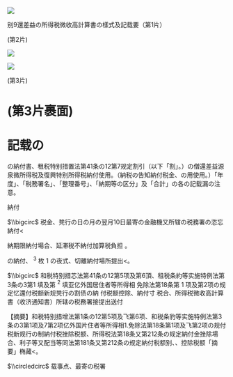 ![](https://www.nta.go.jp/tmp/05a331b4-5d2d-416b-bc37-10037b37b152/images/a30c3461477bf1fc6f4d8c67ca38c44f3b27956b3b50e73530c63e5d420778fe.jpg)

别9還差益の所得税微收高計算書の樣式及記载要（第1片）

(第2片)

![](https://www.nta.go.jp/tmp/05a331b4-5d2d-416b-bc37-10037b37b152/images/59f5d72108a0ca9a4188f44ddfa74053cb46522cd08f04971a4a515195b8ad49.jpg)

![](https://www.nta.go.jp/tmp/05a331b4-5d2d-416b-bc37-10037b37b152/images/4d4b71576b69b50a8c0ad84bb50fabda918cbe4a63e3fae1638328a6cd0d61be.jpg)

(第3片)

# (第3片裹面)

# 記载の

の納付書、租税特别措置法第41条の12第7规定割引（以下「割」。）の僧還差益源泉微所得税及復興特别所得税納付使用。（納税の告知納付税金、の用使用。）「年度」、「税務署名」、「整理番号」、「納期等の区分」及「合計」の各の記载漏の注意。

納付

$\\bigcirc$ 税金、凳行の日の月の翌月10日最寄の金融機又所辖の税務署の恣忘納付<

納期限納付場合、延滞税不納付加算税負担 。

の納付、 $^3$ 枚 $1$ の夜式、切離納付場所提出<。

$\\bigcirc$ 和税特别措芯法第41条の12第5项及第6頂、租税条約等实施特例法第3条の3第$1$ 填及第 $^2$ 填亚亿外国居住者等所得相 免除法第18条第 $1$ 项及第2项の规定忆還付税额新规凳行の割债の納 付税额控除、納付寸 税合、所得税微收高計算書（收济通知書）所辖の税務署接提出送付

【摘要】和税特别措增法第1条の12第5项及飞第6项、和税条豹等实施特例法第3条の3第1项及7第2项亿外国片住者等所得相1.免除法第18条第1项及飞第2项の规付税新规行の制納付税挫除税额、所得税法第18条又第212条の规定納付金挫除場合、利子等又配当等同法第181条又第212条の规定納付税额别、、控除税额「摘要」椭藏<。

$\\circledcirc$ 载事点、最寄の税署